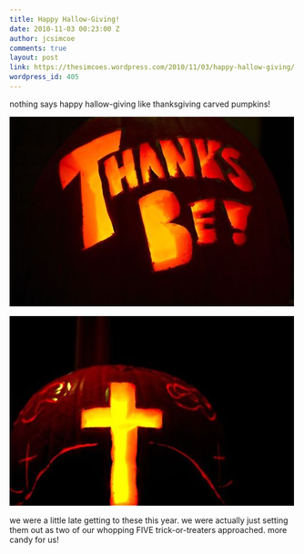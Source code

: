 ```yaml
---
title: Happy Hallow-Giving!
date: 2010-11-03 00:23:00 Z
author: jcsimcoe
comments: true
layout: post
link: https://thesimcoes.wordpress.com/2010/11/03/happy-hallow-giving/
wordpress_id: 405
---
```


nothing says happy hallow-giving like thanksgiving carved pumpkins!




![](/public/assets/tumblr_lba94pmrGL1qb8l8q.jpg)




![](/public/assets/tumblr_lba953enyH1qb8l8q.jpg)




we were a little late getting to these this year. we were actually just setting them out as two of our whopping FIVE trick-or-treaters approached. more candy for us!
